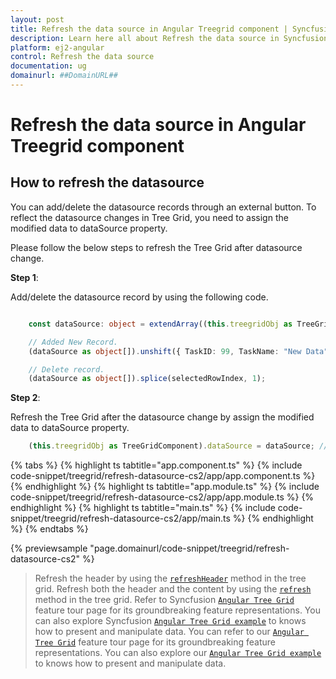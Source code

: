 ```yaml
---
layout: post
title: Refresh the data source in Angular Treegrid component | Syncfusion
description: Learn here all about Refresh the data source in Syncfusion Angular Treegrid component of Syncfusion Essential JS 2 and more.
platform: ej2-angular
control: Refresh the data source 
documentation: ug
domainurl: ##DomainURL##
---
```


# Refresh the data source in Angular Treegrid component

## How to refresh the datasource

You can add/delete the datasource records through an external button. To reflect the datasource changes in Tree Grid, you need to assign the modified data to dataSource property.

Please follow the below steps to refresh the Tree Grid after datasource change.

**Step 1**:

Add/delete the datasource record by using the following code.

```typescript

    const dataSource: object = extendArray((this.treegridObj as TreeGridComponent).dataSource as object[]);

    // Added New Record.
    (dataSource as object[]).unshift({ TaskID: 99, TaskName: "New Data", StartDate: new Date('02/03/2017'), Duration: 10 });

    // Delete record.
    (dataSource as object[]).splice(selectedRowIndex, 1);

```

**Step 2**:

Refresh the Tree Grid after the datasource change by assign the modified data to dataSource property.

```typescript
    (this.treegridObj as TreeGridComponent).dataSource = dataSource; // Refresh the TreeGrid.

```

{% tabs %}
{% highlight ts tabtitle="app.component.ts" %}
{% include code-snippet/treegrid/refresh-datasource-cs2/app/app.component.ts %}
{% endhighlight %}
{% highlight ts tabtitle="app.module.ts" %}
{% include code-snippet/treegrid/refresh-datasource-cs2/app/app.module.ts %}
{% endhighlight %}
{% highlight ts tabtitle="main.ts" %}
{% include code-snippet/treegrid/refresh-datasource-cs2/app/main.ts %}
{% endhighlight %}
{% endtabs %}
  
{% previewsample "page.domainurl/code-snippet/treegrid/refresh-datasource-cs2" %}

> Refresh the header by using the [`refreshHeader`](https://ej2.syncfusion.com/angular/documentation/api/treerid/#refreshheader) method in the tree grid.
> Refresh both the header and the content by using the [`refresh`](https://ej2.syncfusion.com/angular/documentation/api/treegrid/#refresh) method in the tree grid.
> Refer to Syncfusion [`Angular Tree Grid`](https://www.syncfusion.com/angular-ui-components/angular-tree-grid) feature tour page for its groundbreaking feature representations. You can also explore Syncfusion [`Angular Tree Grid example`](https://ej2.syncfusion.com/angular/demos/#/material/treegrid/treegrid-overview) to knows how to present and manipulate data.
> You can refer to our [`Angular Tree Grid`](https://www.syncfusion.com/angular-ui-components/angular-tree-grid) feature tour page for its groundbreaking feature representations. You can also explore our [`Angular Tree Grid example`](https://ej2.syncfusion.com/angular/demos/#/material/treegrid/treegrid-overview) to knows how to present and manipulate data.